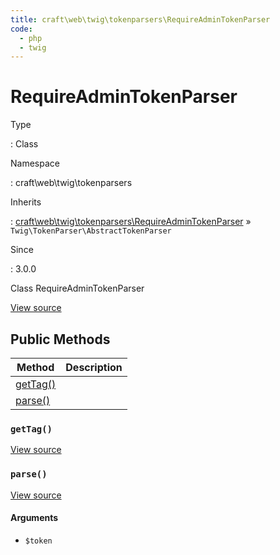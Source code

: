 ```yaml
---
title: craft\web\twig\tokenparsers\RequireAdminTokenParser
code:
  - php
  - twig
---
```


# RequireAdminTokenParser

Type

:   Class

Namespace

:   craft\web\twig\tokenparsers

Inherits

:   [craft\web\twig\tokenparsers\RequireAdminTokenParser](craft-web-twig-tokenparsers-requireadmintokenparser.md) &raquo;
`Twig\TokenParser\AbstractTokenParser`

Since

:   3.0.0



Class RequireAdminTokenParser





[View source](https://github.com/craftcms/cms/blob/master/src/web/twig/tokenparsers/RequireAdminTokenParser.php)






## Public Methods

| Method                                                                           | Description
| -------------------------------------------------------------------------------- | -----------
| [getTag()](craft-web-twig-tokenparsers-requireadmintokenparser.md#method-gettag) |
| [parse()](craft-web-twig-tokenparsers-requireadmintokenparser.md#method-parse)   |

### `getTag()`










[View source](https://github.com/craftcms/cms/blob/master/src/web/twig/tokenparsers/RequireAdminTokenParser.php#L41-L44)






### `parse()`










[View source](https://github.com/craftcms/cms/blob/master/src/web/twig/tokenparsers/RequireAdminTokenParser.php#L26-L36)


#### Arguments

- `$token`











